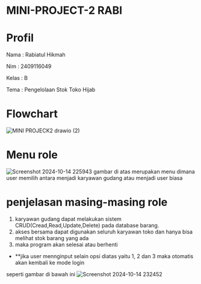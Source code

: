 # MINI-PROJECT-2 RABI
# Profil
Nama : Rabiatul Hikmah

Nim : 2409116049

Kelas : B

Tema : Pengelolaan Stok Toko Hijab
# Flowchart
![MINI PROJECK2 drawio (2)](https://github.com/user-attachments/assets/ac2e7ff9-afe5-4a01-a60a-03a1df9b4bdf)
# Menu role
![Screenshot 2024-10-14 225943](https://github.com/user-attachments/assets/5f92cad8-1aba-47ed-a055-55af1911e0bb)
gambar di atas merupakan menu dimana user memilih antara menjadi karyawan gudang atau menjadi user biasa
# penjelasan masing-masing role
1. karyawan gudang dapat melakukan sistem CRUD(Cread,Read,Update,Delete) pada database barang.
2. akses bersama dapat digunakan seluruh karyawan toko dan hanya bisa melihat stok barang yang ada
3. maka program akan selesai atau berhenti
* **jika user mennginput selain opsi diatas yaitu 1, 2 dan 3 maka otomatis akan kembali ke mode login

seperti gambar di bawah ini
![Screenshot 2024-10-14 232452](https://github.com/user-attachments/assets/7d6a9d9b-1e24-49d4-95ad-04032ebd285d)
